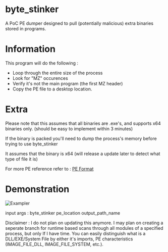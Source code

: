 # byte_stinker
A PoC PE dumper designed to pull (potentially malicious) extra binaries stored in programs.

# Information

This program will do the following :
- Loop through the entire size of the process
- Look for "MZ" occurences
- Verify it's not the main program (the first MZ header)
- Copy the PE file to a desktop location. 

# Extra
Please note that this assumes that all binaries are .exe's, and supports x64 binaries only. (should be easy to implement within 3 minutes)

If the binary is packed you'll need to dump the process's memory before trying to use byte_stinker

It assumes that the binary is x64 (will release a update later to detect what type of file it is)

For more PE reference refer to : [PE Format](https://docs.microsoft.com/en-us/windows/win32/debug/pe-format?redirectedfrom=MSDN)

# Demonstration
![Exampler](https://i.imgur.com/0SCcV1Z.png)

input args : byte_stinker pe_location output_path_name

Disclaimer : I do not plan on updating this anymore. I may plan on creating a seperate branch for runtime based scans through all modules of a specified process, but only If I have time. You can easily distinguish what is a DLL/EXE/System File by either it's imports, PE characteristics (IMAGE_FILE_DLL, IMAGE_FILE_SYSTEM, etc.).
